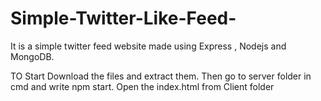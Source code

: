 # Simple-Twitter-Like-Feed-
It is a simple twitter feed website made using Express , Nodejs and MongoDB.


TO Start 
    Download the files and extract them.
    Then go to server folder in cmd and write npm start.
    Open the index.html from Client folder
    
